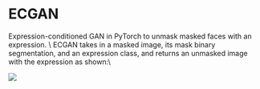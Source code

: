 # ECGAN
Expression-conditioned GAN in PyTorch to unmask masked faces with an expression. \\
ECGAN takes in a masked image, its mask binary segmentation, and an expression class, and returns an unmasked image with the expression as shown:\\

![](example.gif)
